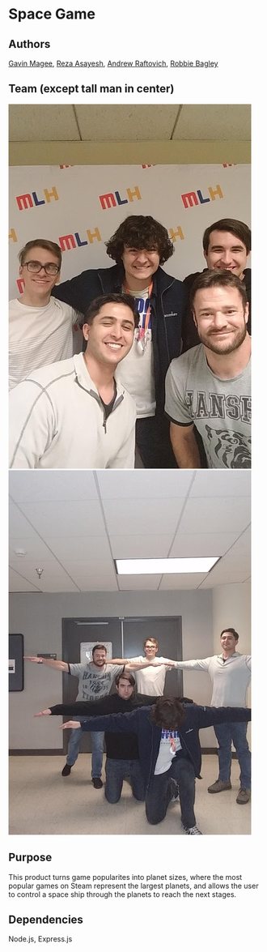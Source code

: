 # Space Game

## Authors

[Gavin Magee](https://github.com/GavinTMagee), 
[Reza Asayesh](https://github.com/RMA-source), 
[Andrew Raftovich](https://github.com/Kalatco), 
[Robbie Bagley](https://github.com/kansairob) 

## Team (except tall man in center)

![Pros](https://github.com/Kalatco/HackAZ-2020/blob/master/team1.jpg)
![T-posing](https://github.com/Kalatco/HackAZ-2020/blob/master/team2.jpg)

## Purpose

This product turns game popularites into planet sizes, where the most popular
games on Steam represent the largest planets, and allows the user to control
a space ship through the planets to reach the next stages.

## Dependencies

Node.js, Express.js
